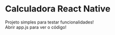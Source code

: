 # Calculadora React Native

Projeto simples para testar funcionalidades! </br>
Abrir app.js para ver o código!
